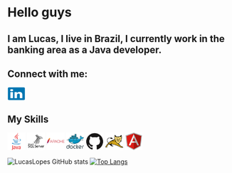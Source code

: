 # Hello guys

## I am Lucas, I live in Brazil, I currently work in the banking area as a Java developer.

## Connect with me:
<a href="https://www.linkedin.com/in/lucas-lopes-2b3268138/" target="_blank">
  <img align="center" alt="Lukas-Linkedin" height="30" width="40" src="https://raw.githubusercontent.com/devicons/devicon/master/icons/linkedin/linkedin-original.svg"
       style="max-width:100%;">
 </a>

## My Skills
<img src="https://raw.githubusercontent.com/devicons/devicon/master/icons/java/java-original-wordmark.svg" alt="java" width="40" height="40"  style="max-width:100%;"></img>
<img src="https://raw.githubusercontent.com/devicons/devicon/master/icons/microsoftsqlserver/microsoftsqlserver-plain-wordmark.svg" alt="microsoftsqlserver" width="40" height="40"  style="max-width:100%;"></img>
<img src="https://raw.githubusercontent.com/devicons/devicon/master/icons/apache/apache-original-wordmark.svg" alt="apache" width="40" height="40"  style="max-width:100%;"></img>
<img src="https://raw.githubusercontent.com/devicons/devicon/master/icons/docker/docker-original-wordmark.svg" alt="docker" width="40" height="40"  style="max-width:100%;"></img>
<img src="https://raw.githubusercontent.com/devicons/devicon/master/icons/github/github-original.svg" alt="github" width="40" height="40"  style="max-width:100%;"></img>
 <img src="https://raw.githubusercontent.com/devicons/devicon/master/icons/tomcat/tomcat-original.svg" alt="github" width="40" height="40"  style="max-width:100%;"></img>
 <img src="https://raw.githubusercontent.com/devicons/devicon/master/icons/angularjs/angularjs-original.svg" alt="github" width="40" height="40"  style="max-width:100%;"></img>

![LucasLopes GitHub stats](https://github-readme-stats.vercel.app/api?username=LucasLopes777&show_icons=true&theme=dracula)
[![Top Langs](https://github-readme-stats.vercel.app/api/top-langs/?username=LucasLopes777)](https://github.com/LucasLopes777/github-readme-stats)



